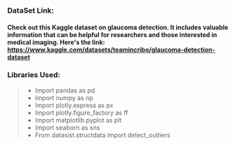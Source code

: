 
### DataSet Link: 
#### Check out this Kaggle dataset on glaucoma detection. It includes valuable information that can be helpful for researchers and those interested in medical imaging. Here's the link: https://www.kaggle.com/datasets/teamincribo/glaucoma-detection-dataset


### Libraries Used:

>	- Import pandas as pd
>	- Import numpy as np
>	- Import plotly.express as px
>	- Import plotly.figure_factory as ff
>  	- Import matplotlib.pyplot as plt
>	- Import seaborn as sns
>	- From datasist.structdata import detect_outliers